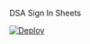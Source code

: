 DSA Sign In Sheets

[![Deploy](https://www.herokucdn.com/deploy/button.svg)](https://heroku.com/deploy)


